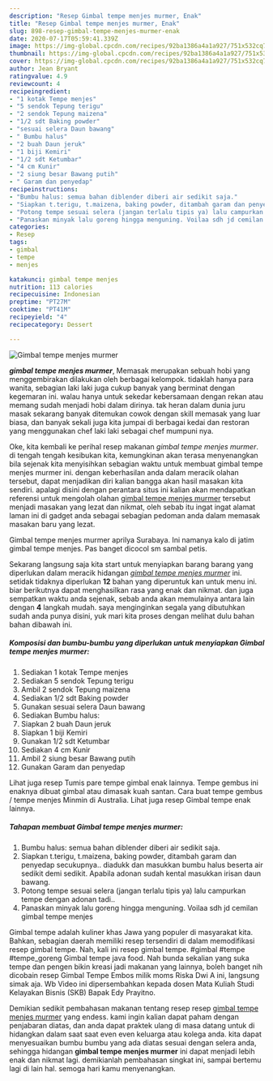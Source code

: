 ```yaml
---
description: "Resep Gimbal tempe menjes murmer, Enak"
title: "Resep Gimbal tempe menjes murmer, Enak"
slug: 898-resep-gimbal-tempe-menjes-murmer-enak
date: 2020-07-17T05:59:41.339Z
image: https://img-global.cpcdn.com/recipes/92ba1386a4a1a927/751x532cq70/gimbal-tempe-menjes-murmer-foto-resep-utama.jpg
thumbnail: https://img-global.cpcdn.com/recipes/92ba1386a4a1a927/751x532cq70/gimbal-tempe-menjes-murmer-foto-resep-utama.jpg
cover: https://img-global.cpcdn.com/recipes/92ba1386a4a1a927/751x532cq70/gimbal-tempe-menjes-murmer-foto-resep-utama.jpg
author: Jean Bryant
ratingvalue: 4.9
reviewcount: 4
recipeingredient:
- "1 kotak Tempe menjes"
- "5 sendok Tepung terigu"
- "2 sendok Tepung maizena"
- "1/2 sdt Baking powder"
- "sesuai selera Daun bawang"
- " Bumbu halus"
- "2 buah Daun jeruk"
- "1 biji Kemiri"
- "1/2 sdt Ketumbar"
- "4 cm Kunir"
- "2 siung besar Bawang putih"
- " Garam dan penyedap"
recipeinstructions:
- "Bumbu halus: semua bahan diblender diberi air sedikit saja."
- "Siapkan t.terigu, t.maizena, baking powder, ditambah garam dan penyedap secukupnya.. diadukk dan masukkan bumbu halus beserta air sedikit demi sedikit. Apabila adonan sudah kental masukkan irisan daun bawang."
- "Potong tempe sesuai selera (jangan terlalu tipis ya) lalu campurkan tempe dengan adonan tadi.."
- "Panaskan minyak lalu goreng hingga menguning. Voilaa sdh jd cemilan gimbal tempe menjes"
categories:
- Resep
tags:
- gimbal
- tempe
- menjes

katakunci: gimbal tempe menjes 
nutrition: 113 calories
recipecuisine: Indonesian
preptime: "PT27M"
cooktime: "PT41M"
recipeyield: "4"
recipecategory: Dessert

---
```



![Gimbal tempe menjes murmer](https://img-global.cpcdn.com/recipes/92ba1386a4a1a927/751x532cq70/gimbal-tempe-menjes-murmer-foto-resep-utama.jpg)

<b><i>gimbal tempe menjes murmer</i></b>, Memasak merupakan sebuah hobi yang menggembirakan dilakukan oleh berbagai kelompok. tidaklah hanya para wanita, sebagian laki laki juga cukup banyak yang berminat dengan kegemaran ini. walau hanya untuk sekedar kebersamaan dengan rekan atau memang sudah menjadi hobi dalam dirinya. tak heran dalam dunia juru masak sekarang banyak ditemukan cowok dengan skill memasak yang luar biasa, dan banyak sekali juga kita jumpai di berbagai kedai dan restoran yang menggunakan chef laki laki sebagai chef mumpuni nya.

Oke, kita kembali ke perihal resep makanan <i>gimbal tempe menjes murmer</i>. di tengah tengah kesibukan kita, kemungkinan akan terasa menyenangkan bila sejenak kita menyisihkan sebagian waktu untuk membuat gimbal tempe menjes murmer ini. dengan keberhasilan anda dalam meracik olahan tersebut, dapat menjadikan diri kalian bangga akan hasil masakan kita sendiri. apalagi disini dengan perantara situs ini kalian akan mendapatkan referensi untuk mengolah olahan <u>gimbal tempe menjes murmer</u> tersebut menjadi masakan yang lezat dan nikmat, oleh sebab itu ingat ingat alamat laman ini di gadget anda sebagai sebagian pedoman anda dalam memasak masakan baru yang lezat.

Gimbal tempe menjes murmer aprilya Surabaya. Ini namanya kalo di jatim gimbal tempe menjes. Pas banget dicocol sm sambal petis.


Sekarang langsung saja kita start untuk menyiapkan barang barang yang diperlukan dalam meracik hidangan <u><i>gimbal tempe menjes murmer</i></u> ini. setidak tidaknya diperlukan <b>12</b> bahan yang diperuntuk kan untuk menu ini. biar berikutnya dapat menghasilkan rasa yang enak dan nikmat. dan juga sempatkan waktu anda sejenak, sebab anda akan memulainya antara lain dengan <b>4</b> langkah mudah. saya menginginkan segala yang dibutuhkan sudah anda punya disini, yuk mari kita proses dengan melihat dulu bahan bahan dibawah ini.

<!--inarticleads1-->

##### Komposisi dan bumbu-bumbu yang diperlukan untuk menyiapkan Gimbal tempe menjes murmer:

1. Sediakan 1 kotak Tempe menjes
1. Sediakan 5 sendok Tepung terigu
1. Ambil 2 sendok Tepung maizena
1. Sediakan 1/2 sdt Baking powder
1. Gunakan sesuai selera Daun bawang
1. Sediakan  Bumbu halus:
1. Siapkan 2 buah Daun jeruk
1. Siapkan 1 biji Kemiri
1. Gunakan 1/2 sdt Ketumbar
1. Sediakan 4 cm Kunir
1. Ambil 2 siung besar Bawang putih
1. Gunakan  Garam dan penyedap


Lihat juga resep Tumis pare tempe gimbal enak lainnya. Tempe gembus ini enaknya dibuat gimbal atau dimasak kuah santan. Cara buat tempe gembus / tempe menjes Minmin di Australia. Lihat juga resep Gimbal tempe enak lainnya. 

<!--inarticleads2-->

##### Tahapan membuat Gimbal tempe menjes murmer:

1. Bumbu halus: semua bahan diblender diberi air sedikit saja.
1. Siapkan t.terigu, t.maizena, baking powder, ditambah garam dan penyedap secukupnya.. diadukk dan masukkan bumbu halus beserta air sedikit demi sedikit. Apabila adonan sudah kental masukkan irisan daun bawang.
1. Potong tempe sesuai selera (jangan terlalu tipis ya) lalu campurkan tempe dengan adonan tadi..
1. Panaskan minyak lalu goreng hingga menguning. Voilaa sdh jd cemilan gimbal tempe menjes


Gimbal tempe adalah kuliner khas Jawa yang populer di masyarakat kita. Bahkan, sebagian daerah memiliki resep tersendiri di dalam memodifikasi resep gimbal tempe. Nah, kali ini resep gimbal tempe. #gimbal #tempe #tempe_goreng Gimbal tempe java food. Nah bunda sekalian yang suka tempe dan pengen bikin kreasi jadi makanan yang lainnya, boleh banget nih dicobain resep Gimbal Tempe Embos milik moms Riska Dwi A ini, langsung simak aja. Wb Video ini dipersembahkan kepada dosen Mata Kuliah Studi Kelayakan Bisnis (SKB) Bapak Edy Prayitno. 

Demikian sedikit pembahasan makanan tentang resep resep <u>gimbal tempe menjes murmer</u> yang endess. kami ingin kalian dapat paham dengan penjabaran diatas, dan anda dapat praktek ulang di masa datang untuk di hidangkan dalam saat saat even even keluarga atau kolega anda. kita dapat menyesuaikan bumbu bumbu yang ada diatas sesuai dengan selera anda, sehingga hidangan <b>gimbal tempe menjes murmer</b> ini dapat menjadi lebih enak dan nikmat lagi. demikianlah pembahasan singkat ini, sampai bertemu lagi di lain hal. semoga hari kamu menyenangkan.

